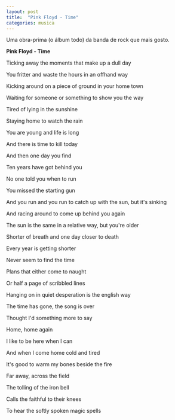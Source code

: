 ```yaml
---
layout: post
title:  "Pink Floyd - Time"
categories: musica
---
```


Uma obra-prima (o álbum todo) da banda de rock que mais gosto.

**Pink Floyd - Time**

Ticking away the moments that make up a dull day

You fritter and waste the hours in an offhand way

Kicking around on a piece of ground in your home town

Waiting for someone or something to show you the way



Tired of lying in the sunshine

Staying home to watch the rain

You are young and life is long

And there is time to kill today

And then one day you find

Ten years have got behind you

No one told you when to run

You missed the starting gun



And you run and you run to catch up with the sun, but it's sinking

And racing around to come up behind you again

The sun is the same in a relative way, but you're older

Shorter of breath and one day closer to death



Every year is getting shorter

Never seem to find the time

Plans that either come to naught

Or half a page of scribbled lines

Hanging on in quiet desperation is the english way

The time has gone, the song is over

Thought I'd something more to say



Home, home again

I like to be here when I can

And when I come home cold and tired

It's good to warm my bones beside the fire

Far away, across the field

The tolling of the iron bell

Calls the faithful to their knees

To hear the softly spoken magic spells
